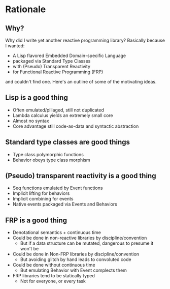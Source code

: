 # Rationale

## Why?

Why did I write yet another reactive programming library?  Basically because I wanted:
* A Lisp flavored Embedded Domain-specific Language
* packaged via Standard Type Classes
* with (Pseudo) Transparent Reactivity
* for Functional Reactive Programming (FRP)

and couldn't find one.  Here's an outline of some of the motivating ideas.

## Lisp is a good thing
* Often emulated/pillaged, still not duplicated
* Lambda calculus yields an extremely small core
* Almost no syntax
* Core advantage still code-as-data and syntactic abstraction

## Standard type classes are good things
* Type class polymorphic functions
* Behavior obeys type class morphism

## (Pseudo) transparent reactivity is a good thing
* Seq functions emulated by Event functions
* Implicit lifting for behaviors
* Implicit combining for events
* Native events packaged via Events and Behaviors

## FRP is a good thing
* Denotational semantics + continuous time
* Could be done in non-reactive libraries by discipline/convention
  * But if a data structure can be mutated, dangerous to presume it won't be
* Could be done in Non-FRP libraries by discipline/convention
  * But avoiding glitch by hand leads to convoluted code
* Could be done without continuous time
  * But emulating Behavior with Event complects them
* FRP libraries tend to be statically typed
  * Not for everyone, or every task
